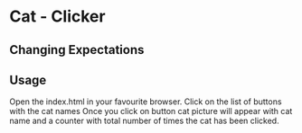 # Cat - Clicker
## Changing Expectations

## Usage
Open the index.html in your favourite browser.
Click on the list of buttons with the cat names
Once you click on button cat picture will appear with 
cat name and a counter with total number of times the cat
has been clicked.

